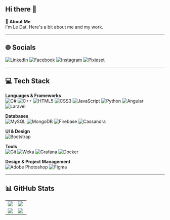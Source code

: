 ## Hi there 👋

💫 **About Me**  
I'm Le Dat. Here's a bit about me and my work.

---

## 🌐 Socials

[![LinkedIn](https://img.shields.io/badge/LinkedIn-%230077B5?style=flat&logo=linkedin&logoColor=white)](https://www.linkedin.com/in/le-dat-907b59226/)
[![Facebook](https://img.shields.io/badge/Facebook-%231877F2?style=flat&logo=facebook&logoColor=white)](https://www.facebook.com/ledat.pino)
[![Instagram](https://img.shields.io/badge/Instagram-%23E4405F?style=flat&logo=instagram&logoColor=white)](https://www.instagram.com/leddatt/)
[![Pixieset](https://img.shields.io/badge/Pixieset-%23000000?style=flat&logo=pixieset&logoColor=white)](https://pino99.mypixieset.com/)

---

## 💻 Tech Stack

**Languages & Frameworks**  
![C#](https://img.shields.io/badge/-C%23-05122A?style=flat&logo=c-sharp) 
![C++](https://img.shields.io/badge/-C++-05122A?style=flat&logo=c%2B%2B)
![HTML5](https://img.shields.io/badge/-HTML5-05122A?style=flat&logo=html5)
![CSS3](https://img.shields.io/badge/-CSS3-05122A?style=flat&logo=css3)
![JavaScript](https://img.shields.io/badge/-JavaScript-05122A?style=flat&logo=javascript&logoColor=F7DF1E)
![Python](https://img.shields.io/badge/-Python-05122A?style=flat&logo=python)
![Angular](https://img.shields.io/badge/-Angular-05122A?style=flat&logo=angular)
![Laravel](https://img.shields.io/badge/-Laravel-05122A?style=flat&logo=laravel)

**Databases**  
![MySQL](https://img.shields.io/badge/-MySQL-05122A?style=flat&logo=mysql) 
![MongoDB](https://img.shields.io/badge/-MongoDB-05122A?style=flat&logo=mongodb)
![Firebase](https://img.shields.io/badge/-Firebase-05122A?style=flat&logo=firebase)
![Cassandra](https://img.shields.io/badge/-Cassandra-05122A?style=flat&logo=apache-cassandra)

**UI & Design**  
![Bootstrap](https://img.shields.io/badge/-Bootstrap-05122A?style=flat&logo=bootstrap)

**Tools**  
![Git](https://img.shields.io/badge/-Git-05122A?style=flat&logo=git)
![Weka](https://img.shields.io/badge/-Weka-05122A?style=flat)
![Grafana](https://img.shields.io/badge/-Grafana-05122A?style=flat&logo=grafana)
![Docker](https://img.shields.io/badge/-Docker-05122A?style=flat&logo=docker)

**Design & Project Management**  
![Adobe Photoshop](https://img.shields.io/badge/-Adobe%20Photoshop-05122A?style=flat&logo=adobe-photoshop)
![Figma](https://img.shields.io/badge/-Figma-05122A?style=flat&logo=figma)

---

## 📊 GitHub Stats

<table style="border-spacing: 20px;">
  <tr>
    <td>
      <!-- GitHub Stats Card -->
      <a href="https://github.com/anuraghazra/github-readme-stats">
        <img src="https://github-readme-stats.vercel.app/api?username=pinotc&show_icons=true&theme=radical" />
      </a>
    </td>
    <td>
      <!-- GitHub Streak Stats Card -->
      <a href="https://github.com/DenverCoder1/github-readme-streak-stats">
        <img src="https://github-readme-streak-stats.herokuapp.com/?user=pinotc&theme=radical" />
      </a>
    </td>
  </tr>
  <tr>
    <td>
      <!-- Top Languages Card -->
      <a href="https://github.com/anuraghazra/github-readme-stats">
        <img src="https://github-readme-stats.vercel.app/api/top-langs/?username=pinotc&layout=compact&theme=radical" />
      </a>
    </td>
    <td>
    <!-- Contributions in the Last Year Card -->
    <a href="https://github.com/ashutosh00710/github-readme-activity-graph">
      <img align="left" src="https://activity-graph.herokuapp.com/graph?username=pinotc&theme=radical" />
    </a>
    </td>
  </tr>
</table>



